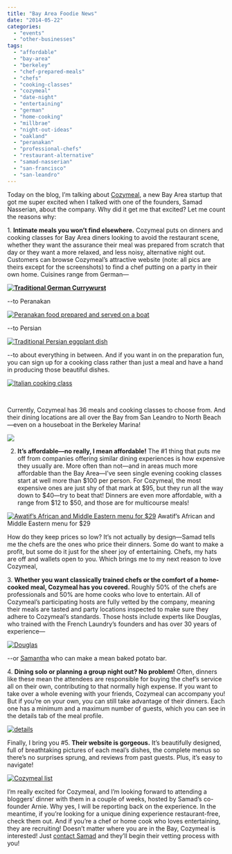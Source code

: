 ```yaml
---
title: "Bay Area Foodie News"
date: "2014-05-22"
categories:
  - "events"
  - "other-businesses"
tags:
  - "affordable"
  - "bay-area"
  - "berkeley"
  - "chef-prepared-meals"
  - "chefs"
  - "cooking-classes"
  - "cozymeal"
  - "date-night"
  - "entertaining"
  - "german"
  - "home-cooking"
  - "millbrae"
  - "night-out-ideas"
  - "oakland"
  - "peranakan"
  - "professional-chefs"
  - "restaurant-alternative"
  - "samad-nasserian"
  - "san-francisco"
  - "san-leandro"
---
```


Today on the blog, I’m talking about [Cozymeal](https://www.cozymeal.com/), a new Bay Area startup that got me super excited when I talked with one of the founders, Samad Nasserian, about the company. Why did it get me that excited? Let me count the reasons why:

1\. **Intimate meals you won’t find elsewhere.** Cozymeal puts on dinners and cooking classes for Bay Area diners looking to avoid the restaurant scene, whether they want the assurance their meal was prepared from scratch that day or they want a more relaxed, and less noisy, alternative night out. Customers can browse Cozymeal’s attractive website (note: all pics are theirs except for the screenshots) to find a chef putting on a party in their own home. Cuisines range from German—

**[![Traditional German Currywurst](http://s3.amazonaws.com/thegourmez-wpmedia/2014/05/Traditional-German-Currywurst-500x375.jpg)](http://www.thegourmez.com/2014/05/bay-area-foodie-news/traditional-german-currywurst/)**

\--to Peranakan

[![Peranakan food prepared and served on a boat](http://s3.amazonaws.com/thegourmez-wpmedia/2014/05/Peranakan-food-prepared-and-served-on-a-boat-500x375.jpg)](http://www.thegourmez.com/2014/05/bay-area-foodie-news/peranakan-food-prepared-and-served-on-a-boat/)

\--to Persian

[![Traditional Persian eggplant dish](http://s3.amazonaws.com/thegourmez-wpmedia/2014/05/Traditional-Persian-eggplant-dish-500x333.jpg)](http://www.thegourmez.com/2014/05/bay-area-foodie-news/traditional-persian-eggplant-dish/)

\--to about everything in between. And if you want in on the preparation fun, you can sign up for a cooking class rather than just a meal and have a hand in producing those beautiful dishes.

[![Italian cooking class](http://s3.amazonaws.com/thegourmez-wpmedia/2014/05/Italian-cooking-class-500x333.jpg)](http://www.thegourmez.com/2014/05/bay-area-foodie-news/italian-cooking-class/)

 

Currently, Cozymeal has 36 meals and cooking classes to choose from. And their dining locations are all over the Bay from San Leandro to North Beach—even on a houseboat in the Berkeley Marina!

[![](https://www.cozymeal.com/assets/images/meals/thumbnails/1200x900_Pranakan-Food-by-the-Bay_8971338.jpg)](https://www.cozymeal.com/meal/show/23/Dinner-on-a-Boat-Peranakan-Food)

2. **It’s affordable—no really, I mean affordable!** The #1 thing that puts me off from companies offering similar dining experiences is how expensive they usually are. More often than not—and in areas much more affordable than the Bay Area—I’ve seen single evening cooking classes start at well more than $100 per person. For Cozymeal, the most expensive ones are just shy of that mark at $95, but they run all the way down to $40—try to beat that! Dinners are even more affordable, with a range from $12 to $50, and those are for multicourse meals!




<div class="caption">

[![Awatif’s African and Middle Eastern menu for $29](http://s3.amazonaws.com/thegourmez-wpmedia/2014/05/awatif-pricing-1024x926.jpg)](http://www.thegourmez.com/2014/05/bay-area-foodie-news/awatif-pricing/) Awatif’s African and Middle Eastern menu for $29</div>


How do they keep prices so low? It’s not actually by design—Samad tells me the chefs are the ones who price their dinners. Some do want to make a profit, but some do it just for the sheer joy of entertaining. Chefs, my hats are off and wallets open to you. Which brings me to my next reason to love Cozymeal,

3\. **Whether you want classically trained chefs or the comfort of a home-cooked meal, Cozymeal has you covered.** Roughly 50% of the chefs are professionals and 50% are home cooks who love to entertain. All of Cozymeal’s participating hosts are fully vetted by the company, meaning their meals are tasted and party locations inspected to make sure they adhere to Cozymeal’s standards. Those hosts include experts like Douglas, who trained with the French Laundry’s founders and has over 30 years of experience—

[![Douglas](http://s3.amazonaws.com/thegourmez-wpmedia/2014/05/Douglas-500x375.jpg)](http://www.thegourmez.com/2014/05/bay-area-foodie-news/douglas/)

\--or [Samantha](https://www.cozymeal.com/meal/show/20/Baked-Potato-Bar) who can make a mean baked potato bar.

4\. **Dining solo or planning a group night out? No problem!** Often, dinners like these mean the attendees are responsible for buying the chef’s service all on their own, contributing to that normally high expense. If you want to take over a whole evening with your friends, Cozymeal can accompany you! But if you’re on your own, you can still take advantage of their dinners. Each one has a minimum and a maximum number of guests, which you can see in the details tab of the meal profile.

[![details](http://s3.amazonaws.com/thegourmez-wpmedia/2014/05/details-1024x959.jpg)](http://www.thegourmez.com/2014/05/bay-area-foodie-news/details/)

Finally, I bring you #5. **Their website is gorgeous.** It’s beautifully designed, full of breathtaking pictures of each meal’s dishes, the complete menus so there’s no surprises sprung, and reviews from past guests. Plus, it’s easy to navigate!

[![Cozymeal list](http://s3.amazonaws.com/thegourmez-wpmedia/2014/05/Cozymeal-list-1024x874.jpg)](http://www.thegourmez.com/2014/05/bay-area-foodie-news/cozymeal-list/)

I’m really excited for Cozymeal, and I’m looking forward to attending a bloggers’ dinner with them in a couple of weeks, hosted by Samad’s co-founder Arnie. Why yes, I will be reporting back on the experience. In the meantime, if you’re looking for a unique dining experience restaurant-free, check them out. And if you’re a chef or home cook who loves entertaining, they are recruiting! Doesn’t matter where you are in the Bay, Cozymeal is interested! Just [contact Samad](mailto:samad@cozymeal.com) and they’ll begin their vetting process with you!
